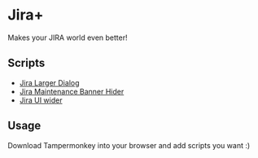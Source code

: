 # Jira+
Makes your JIRA world even better!

## Scripts
* [Jira Larger Dialog](https://github.com/xaverric/jira-plus/blob/master/jiraLargerEditDialog.js) 
* [Jira Maintenance Banner Hider](https://github.com/xaverric/jira-plus/blob/master/jiraMaintenanceBannerHider.js)
* [Jira UI wider](https://github.com/xaverric/jira-plus/blob/master/jiraUIWider.js)

## Usage
Download Tampermonkey into your browser and add scripts you want :)
